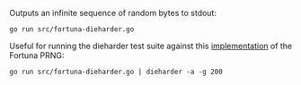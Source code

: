 Outputs an infinite sequence of random bytes to stdout:

    go run src/fortuna-dieharder.go

Useful for running the dieharder test suite against this [implementation](https://github.com/seehuhn/fortuna) of the Fortuna PRNG:

    go run src/fortuna-dieharder.go | dieharder -a -g 200
